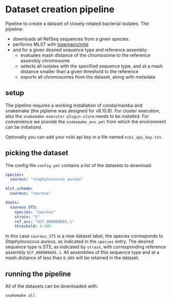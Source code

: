 # Dataset creation pipeline

Pipeline to create a dataset of closely-related bacterial isolates. The pipeline:

- downloads all RefSeq sequences from a given species.
- performs MLST with [tseemann/mlst](https://github.com/tseemann/mlst)
- and for a given desired sequence type and reference assembly:
  - evaluates mash distance of the chromosome to the reference assembly chromosome
  - selects all isolates with the specified sequence type, and at a mash distance smaller than a given threshold to the reference
  - exports all chromosomes from the dataset, along with metadata

## setup

The pipeline requires a working installation of conda/mamba and snakemake (the pipleine was designed for v8.10.8).
For cluster execution, also the `snakemake-executor-plugin-slurm` needs to be installed.
For convenience we provide the `snakemake_env.yml` from which the environment can be initialized.

Optionally you can add your ncbi api key in a file named `ncbi_api_key.txt`.

## picking the dataset

The config file `config.yml` contains a list of the datasets to download:

```yml
species:
  saureus: "staphylococcus aureus"

mlst_scheme:
  saureus: "saureus"

dsets:
  saureus_ST5:
    species: "saureus"
    strain: "5"
    ref_acc: "GCF_000009665.1"
    threshold: 0.005
```

In this case `saureus_ST5` is a new dataset label, the species corresponds to _Staphylococcus aureus_, as indicated in the `species` entry.
The desired sequence type is ST5, as indicated by `strain`, with corresponding reference assembly `GCF_000009665.1`. All assemblies of this sequence type and at a mash distance of less than `0.005` will be retained in the dataset.

## running the pipeline

All of the datasets can be downloaded with:

```
snakemake all
```
